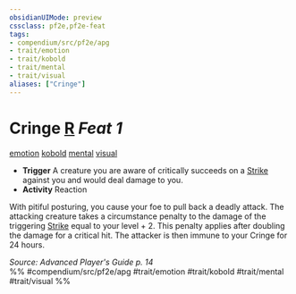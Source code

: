 ```yaml
---
obsidianUIMode: preview
cssclass: pf2e,pf2e-feat
tags:
- compendium/src/pf2e/apg
- trait/emotion
- trait/kobold
- trait/mental
- trait/visual
aliases: ["Cringe"]
---
```

# Cringe  [R](../../Rules/core-rulebook/chapter-9-playing-the-game.md#Actions "Reaction") *Feat 1*  
[emotion](../../Rules/traits/emotion.md)  [kobold](../../Rules/traits/kobold-b1.md)  [mental](../../Rules/traits/mental.md)  [visual](../../Rules/traits/visual.md)  

- **Trigger** A creature you are aware of critically succeeds on a [Strike](../../Rules/actions/strike.md) against you and would deal damage to you.
- **Activity** Reaction

With pitiful posturing, you cause your foe to pull back a deadly attack. The attacking creature takes a circumstance penalty to the damage of the triggering [Strike](../../Rules/actions/strike.md) equal to your level + 2. This penalty applies after doubling the damage for a critical hit. The attacker is then immune to your Cringe for 24 hours.

*Source: Advanced Player's Guide p. 14*  
%% #compendium/src/pf2e/apg #trait/emotion #trait/kobold #trait/mental #trait/visual %%
